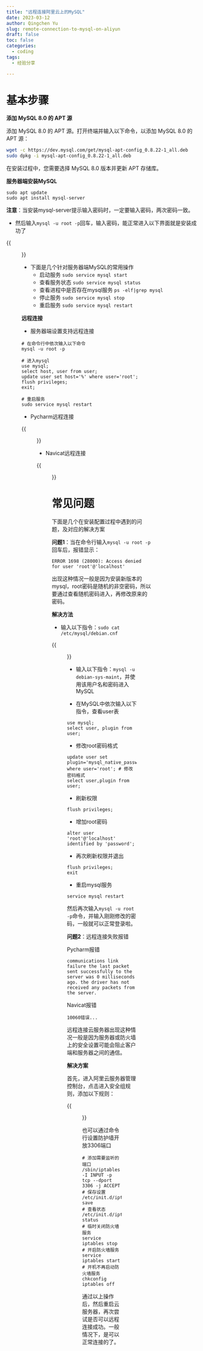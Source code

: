 ```yaml
---
title: "远程连接阿里云上的MySQL"
date: 2023-03-12
author: Qingchen Yu
slug: remote-connection-to-mysql-on-aliyun
draft: false
toc: false
categories:
  - coding
tags:
  - 经验分享

---
```


# 基本步骤

**添加 MySQL 8.0 的 APT 源**

添加 MySQL 8.0 的 APT 源。打开终端并输入以下命令，以添加 MySQL 8.0 的 APT 源：

```bash
wget -c https://dev.mysql.com/get/mysql-apt-config_0.8.22-1_all.deb
sudo dpkg -i mysql-apt-config_0.8.22-1_all.deb
```

在安装过程中，您需要选择 MySQL 8.0 版本并更新 APT 存储库。

**服务器端安装MySQL**

```
sudo apt update
sudo apt install mysql-server
```

**注意**：当安装mysql-server提示输入密码时，一定要输入密码，两次密码一致。

- 然后输入`mysql -u root -p`回车，输入密码，能正常进入以下界面就是安装成功了

{{<figure src="https://zhgyqc.oss-cn-hangzhou.aliyuncs.com/2023-03-12_155044.png" width="500">}}

- 下面是几个针对服务器端MySQL的常用操作
  - 启动服务 `sudo service mysql start`
  - 查看服务状态 `sudo service mysql status`
  - 查看进程中是否存在mysql服务 `ps -elf|grep mysql`
  - 停止服务 `sudo service mysql stop`
  - 重启服务 `sudo service mysql restart`

**远程连接**

- 服务器端设置支持远程连接

```
# 在命令行中依次输入以下命令
mysql -u root -p

# 进入mysql
use mysql;
select host, user from user;
update user set host='%' where user='root';
flush privileges;
exit;

# 重启服务
sudo service mysql restart
```

- Pycharm远程连接

{{<figure src="https://zhgyqc.oss-cn-hangzhou.aliyuncs.com/2023-03-12_162728.png" width="500">}}

- Navicat远程连接

{{<figure src="https://zhgyqc.oss-cn-hangzhou.aliyuncs.com/2023-03-12_163014.png" width="500">}}

# 常见问题

下面是几个在安装配置过程中遇到的问题，及对应的解决方案

**问题1**：当在命令行输入`mysql -u root -p`回车后，报错显示：

```
ERROR 1698 (28000): Access denied for user 'root'@'localhost'
```

出现这种情况一般是因为安装新版本的mysql，root密码是随机的非空密码，所以要通过查看随机密码进入，再修改原来的密码。

**解决方法**

- 输入以下指令：`sudo cat /etc/mysql/debian.cnf`

{{<figure src="https://zhgyqc.oss-cn-hangzhou.aliyuncs.com/2023-03-12_160547.png" width="500">}}

- 输入以下指令：`mysql -u debian-sys-maint`，并使用该用户名和密码进入MySQL 

- 在MySQL中依次输入以下指令，查看user表

```
use mysql;
select user, plugin from user;
```

- 修改root密码格式

```
update user set plugin='mysql_native_password' where user='root'; # 修改密码格式
select user,plugin from user;
```

- 刷新权限

```
flush privileges;
```

- 增加root密码

```
alter user 'root'@'localhost' identified by 'password';
```

- 再次刷新权限并退出

```
flush privileges;
exit
```

- 重启mysql服务

```
service mysql restart
```

然后再次输入`mysql -u root -p`命令，并输入刚刚修改的密码，一般就可以正常登录啦。

**问题2**：远程连接失败报错

Pycharm报错

```
communications link failure the last packet sent successfully to the server was 0 milliseconds ago. the driver has not received any packets from the server.
```

Navicat报错

```
10060错误...
```

远程连接云服务器出现这种情况一般是因为服务器或防火墙上的安全设置可能会阻止客户端和服务器之间的通信。

**解决方案**

首先，进入阿里云服务器管理控制台，点击进入安全组规则，添加以下规则：

{{<figure src="https://zhgyqc.oss-cn-hangzhou.aliyuncs.com/2023-03-12_163838.png" width="800">}}

也可以通过命令行设置防护墙开放3306端口

```
# 添加需要监听的端口
/sbin/iptables -I INPUT -p tcp --dport 3306 -j ACCEPT
# 保存设置
/etc/init.d/iptables save
# 查看状态
/etc/init.d/iptables status 
# 临时关闭防火墙服务
service iptables stop
# 开启防火墙服务
service iptables start
# 开机不再启动防火墙服务
chkconfig iptables off
```

通过以上操作后，然后重启云服务器，再次尝试是否可以远程连接成功。一般情况下，是可以正常连接的了。
